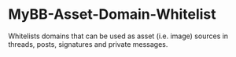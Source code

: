 # MyBB-Asset-Domain-Whitelist
Whitelists domains that can be used as asset (i.e. image) sources in threads, posts, signatures and private messages.

